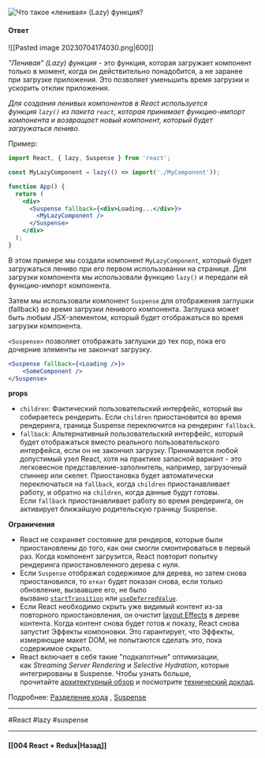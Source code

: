 ![Что такое «ленивая» (Lazy) функция?](https://youtu.be/HBSAjY-xh3k?t=103)

#### Ответ

![[Pasted image 20230704174030.png|600]]

*"Ленивая" (Lazy) функция* - это функция, которая загружает компонент только в момент, когда он действительно понадобится, а не заранее при загрузке приложения. Это позволяет уменьшить время загрузки и ускорить отклик приложения.

*Для создания ленивых компонентов в React используется функция `lazy()` из пакета `react`, которая принимает функцию-импорт компонента и возвращает новый компонент, который будет загружаться лениво.*

Пример:

```jsx
import React, { lazy, Suspense } from 'react';

const MyLazyComponent = lazy(() => import('./MyComponent'));

function App() {
  return (
    <div>
      <Suspense fallback={<div>Loading...</div>}>
        <MyLazyComponent />
      </Suspense>
    </div>
  );
}
```

В этом примере мы создали компонент `MyLazyComponent`, который будет загружаться лениво при его первом использовании на странице. Для загрузки компонента мы использовали функцию `lazy()` и передали ей функцию-импорт компонента.

Затем мы использовали компонент `Suspense` для отображения заглушки (fallback) во время загрузки ленивого компонента. Заглушка может быть любым JSX-элементом, который будет отображаться во время загрузки компонента.

`<Suspense>` позволяет отображать заглушки до тех пор, пока его дочерние элементы не закончат загрузку.

```jsx
<Suspense fallback={<Loading />}>
    <SomeComponent />
</Suspense>
```

**props**

- `children`: Фактический пользовательский интерфейс, который вы собираетесь рендерить. Если `children` приостановится во время рендеринга, граница Suspense переключится на рендеринг `fallback`.
- `fallback`: Альтернативный пользовательский интерфейс, который будет отображаться вместо реального пользовательского интерфейса, если он не закончил загрузку. Принимается любой допустимый узел React, хотя на практике запасной вариант - это легковесное представление-заполнитель, например, загрузочный спиннер или скелет. Приостановка будет автоматически переключаться на `fallback`, когда `children` приостанавливает работу, и обратно на `children`, когда данные будут готовы. Если `fallback` приостанавливает работу во время рендеринга, он активирует ближайшую родительскую границу Suspense.

**Ограничения**

- React не сохраняет состояние для рендеров, которые были приостановлены до того, как они смогли смонтироваться в первый раз. Когда компонент загрузится, React повторит попытку рендеринга приостановленного дерева с нуля.
- Если `Suspense` отображал содержимое для дерева, но затем снова приостановился, то `откат` будет показан снова, если только обновление, вызвавшее его, не было вызвано [`startTransition`](https://reactdev.ru/reference/startTransition/) или [`useDeferredValue`](https://reactdev.ru/reference/useDeferredValue/).
- Если React необходимо скрыть уже видимый контент из-за повторного приостановления, он очистит [layout Effects](https://reactdev.ru/reference/useLayoutEffect/) в дереве контента. Когда контент снова будет готов к показу, React снова запустит Эффекты компоновки. Это гарантирует, что Эффекты, измеряющие макет DOM, не попытаются сделать это, пока содержимое скрыто.
- React включает в себя такие "подкапотные" оптимизации, как _Streaming Server Rendering_ и _Selective Hydration_, которые интегрированы в Suspense. Чтобы узнать больше, прочитайте [архитектурный обзор](https://github.com/reactwg/react-18/discussions/37) и посмотрите [технический доклад](https://www.youtube.com/watch?v=pj5N-Khihgc).

Подробнее: [Разделение кода](https://ru.legacy.reactjs.org/docs/code-splitting.html) , [Suspense](https://reactdev.ru/reference/Suspense/)

____
#React #lazy #suspense 

____

#### [[004 React + Redux|Назад]]